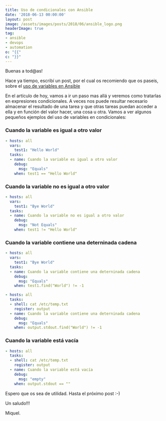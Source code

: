 ```yaml
---
title: Uso de condicionales con Ansible
date: '2018-06-13 00:00:00'
layout: post
image: /assets/images/posts/2018/06/ansible_logo.png
headerImage: true
tag:
- ansible
- devops
- automation
o: "{{"
c: "}}"
---
```


Buenas a tod@as!

Hace ya tiempo, escribí un post, por el cual os recomiendo que os paseis, sobre el [uso de variables en Ansible](https://miquelmariano.github.io//2018/01/ansible-vars/)

En el artículo de hoy, vamos a ir un paso mas allá y veremos como tratarlas en expresiones condicionales. A veces nos puede resultar necesario almacenar el resultado de una tarea y que otras tareas puedan acceder a ella y en función del valor hacer, una cosa u otra. Vamos a ver algunos pequeños ejemplos del uso de variables en condicionales:

### Cuando la variable es igual a otro valor

```yaml
- hosts: all
  vars:
    test1: "Hello World"
  tasks:
  - name: Cuando la variable es igual a otro valor
    debug:
      msg: "Equals"
    when: test1 == "Hello World"
```

### Cuando la variable no es igual a otro valor

```yaml
- hosts: all
  vars:
    test1: "Bye World"
  tasks:
  - name: Cuando la variable no es igual a otro valor
    debug:
      msg: "Not Equals"
    when: test1 != "Hello World"
```

### Cuando la variable contiene una deterninada cadena

```yaml
- hosts: all
  vars:
    test1: "Bye World"
  tasks:
  - name: Cuando la variable contiene una deterninada cadena
    debug:
      msg: "Equals"
    when: test1.find("World") != -1
```

```yaml
- hosts: all
  tasks:
  - shell: cat /etc/temp.txt
    register: output
  - name: Cuando la variable contiene una deterninada cadena
    debug:
      msg: "Equals"
    when: output.stdout.find("World") != -1
```

### Cuando la variable está vacía

```yaml
- hosts: all
  tasks:
  - shell: cat /etc/temp.txt
    register: output
  - name: Cuando la variable está vacía
    debug:
      msg: "empty"
    when: output.stdout == ""
```


Espero que os sea de utilidad. Hasta el próximo post :-)

Un saludo!!!


Miquel.
